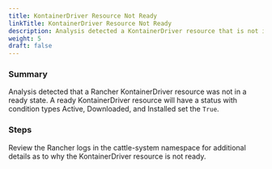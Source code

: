 ```yaml
---
title: KontainerDriver Resource Not Ready
linkTitle: KontainerDriver Resource Not Ready
description: Analysis detected a KontainerDriver resource that is not in a ready state.
weight: 5
draft: false
---
```


### Summary
Analysis detected that a Rancher KontainerDriver resource was not in a ready state.
A ready KontainerDriver resource will have a status with condition types Active, Downloaded, and Installed set the `True`.

### Steps
Review the Rancher logs in the cattle-system namespace for additional details as to why the KontainerDriver resource is
not ready.
